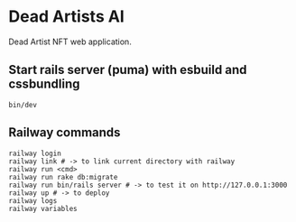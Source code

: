 # Dead Artists AI

Dead Artist NFT web application.

## Start rails server (puma) with esbuild and cssbundling

```
bin/dev
```

## Railway commands

```
railway login
railway link # -> to link current directory with railway
railway run <cmd>
railway run rake db:migrate
railway run bin/rails server # -> to test it on http://127.0.0.1:3000
railway up # -> to deploy
railway logs
railway variables
```
